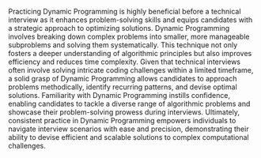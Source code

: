 Practicing Dynamic Programming is highly beneficial before a technical interview as it enhances problem-solving skills and equips candidates 
with a strategic approach to optimizing solutions. Dynamic Programming involves breaking down complex problems into smaller, more manageable 
subproblems and solving them systematically. This technique not only fosters a deeper understanding of algorithmic principles but also 
improves efficiency and reduces time complexity. Given that technical interviews often involve solving intricate coding challenges within 
a limited timeframe, a solid grasp of Dynamic Programming allows candidates to approach problems methodically, identify recurring patterns, 
and devise optimal solutions. Familiarity with Dynamic Programming instills confidence, enabling candidates to tackle a diverse range of 
algorithmic problems and showcase their problem-solving prowess during interviews. Ultimately, consistent practice in Dynamic Programming 
empowers individuals to navigate interview scenarios with ease and precision, demonstrating their ability to devise efficient and scalable 
solutions to complex computational challenges.

